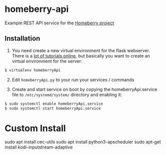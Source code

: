 # homeberry-api

Example REST API service for the [Homeberry project](https://github.com/AmkSk/homeberry)

## Installation

1. You need create a new virtual environment for the flask webserver. There is a [lot of tutorials online]( http://raspberryjamberlin.de/portfolio/install-flask-on-a-raspberry-pi/), but basically you want to create an virtual environment for the server:
```bash
$ virtualenv homeberryApi
```
2. Edit `homeberryApi.py` to your run your services / commands

3. Create and start service on boot by copying the homeberryApi.service file to `/etc/systemd/system/` directory and enabling it:
```bash
$ sudo systemctl enable homeberryApi.service
$ sudo systemctl start homeberryApi.service
```

# Custom Install

sudo apt install cec-utils
sudo apt install python3-apscheduler
sudo apt-get install kodi-inputstream-adaptive
